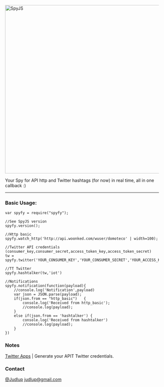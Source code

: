 <img src="http://domoteco.com/img/spyfy/icon.png" title="SpyJS" height="550" width="550" />

Your Spy for API http and Twitter hashtags (for now)  in real time, all in one callback :)

- - - 
### Basic Usage:

```
var spyfy = require("spyfy");

//See SpyJS version
spyfy.version();

//Http basic
spyfy.watch_http('http://api.woonked.com/wuser/domoteco' | width=100); 

//Twitter API credentials (consumer_key,consumer_secret,access_token_key,access_token_secret)  
tw = spyfy.twitter('YOUR_CONSUMER_KEY','YOUR_CONSUMER_SECRET','YOUR_ACCESS_KEY','YOUR_TOKEN_SECRET')

//TT Twitter
spyfy.hashtalker(tw,'iot')

//Notifications
spyfy.notification(function(payload){
    //console.log('Notification',payload)
    var json = JSON.parse(payload);
    if(json.from == "http_basic")   {
        console.log('Received from http_basic');
        //console.log(payload);
    }
    else if(json.from == 'hashtalker') {
        console.log('Received from hashtalker')
        //console.log(payload);
    }   
})

```

### Notes 

[Twitter Apps](http://apps.twitter.com/) | Generate your APIT Twitter credentials.

### Contact

[@Judlup](http://twitter.com/judlup)
[judlup@gmail.com](judlup@gmail.com)
